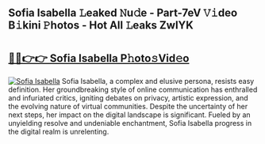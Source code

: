 ## Sofia Isabella 𝙻eaked 𝙽u𝚍e - Part-7eV 𝚅𝚒deo B𝚒kini 𝙿hotos - Hot All 𝙻eaks ZwIYK

# <h2><a href="http://ld1j81.urlbe.top/?page=Sofia+Isabella">🔗🔗👉👉 Sofia Isabella P𝚑oto𝚜Vid𝚎o</a></h2>

[![Sofia Isabella](https://i.imgur.com/eBuTRDB.gif)](http://ld1j81.urlbe.top/?page=Sofia+Isabella)
Sofia Isabella, a complex and elusive persona, resists easy definition. Her groundbreaking style of online communication has enthralled and infuriated critics, igniting debates on privacy, artistic expression, and the evolving nature of virtual communities. Despite the uncertainty of her next steps, her impact on the digital landscape is significant. Fueled by an unyielding resolve and undeniable enchantment, Sofia Isabella progress in the digital realm is unrelenting.
